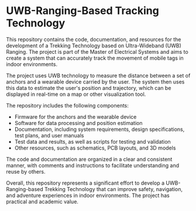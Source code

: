 # UWB-Ranging-Based Tracking Technology
This repository contains the code, documentation, and resources for the development of a Trekking Technology based on Ultra-Wideband (UWB) Ranging. The project is part of the Master of Electrical Systems and aims to create a system that can accurately track the movement of mobile tags in indoor environments.

The project uses UWB technology to measure the distance between a set of anchors and a wearable device carried by the user. The system then uses this data to estimate the user's position and trajectory, which can be displayed in real-time on a map or other visualization tool.

The repository includes the following components:

* Firmware for the anchors and the wearable device
* Software for data processing and position estimation
* Documentation, including system requirements, design specifications, test plans, and user manuals
* Test data and results, as well as scripts for testing and validation
* Other resources, such as schematics, PCB layouts, and 3D models

The code and documentation are organized in a clear and consistent manner, with comments and instructions to facilitate understanding and reuse by others.

Overall, this repository represents a significant effort to develop a UWB-Ranging-based Trekking Technology that can improve safety, navigation, and adventure experiences in indoor environments. The project has practical and academic value.
